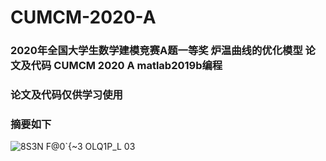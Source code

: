 # CUMCM-2020-A

### 2020年全国大学生数学建模竞赛A题一等奖 炉温曲线的优化模型 论文及代码 CUMCM 2020 A matlab2019b编程 

### 论文及代码仅供学习使用



### 摘要如下
![8S3N F@0`{~3 OLQ1P_L 03](https://user-images.githubusercontent.com/61747149/193986879-ee5eed3b-7549-408c-b814-54600b0c316e.png)


